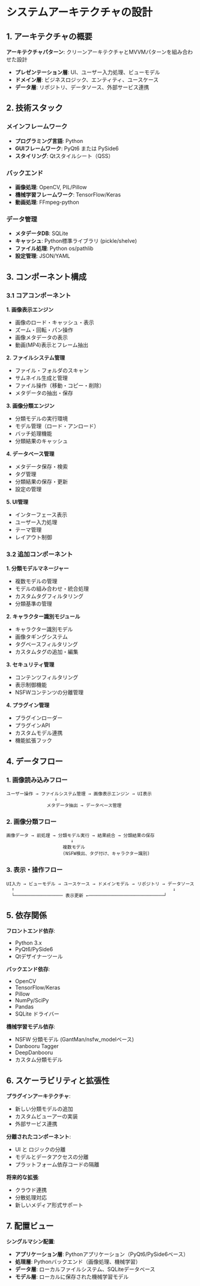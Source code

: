 # システムアーキテクチャの設計

## 1. アーキテクチャの概要

**アーキテクチャパターン**: クリーンアーキテクチャとMVVMパターンを組み合わせた設計

- **プレゼンテーション層**: UI、ユーザー入力処理、ビューモデル
- **ドメイン層**: ビジネスロジック、エンティティ、ユースケース
- **データ層**: リポジトリ、データソース、外部サービス連携

## 2. 技術スタック

### メインフレームワーク
- **プログラミング言語**: Python
- **GUIフレームワーク**: PyQt6 または PySide6
- **スタイリング**: Qtスタイルシート（QSS）

### バックエンド
- **画像処理**: OpenCV, PIL/Pillow
- **機械学習フレームワーク**: TensorFlow/Keras
- **動画処理**: FFmpeg-python

### データ管理
- **メタデータDB**: SQLite
- **キャッシュ**: Python標準ライブラリ (pickle/shelve)
- **ファイル処理**: Python os/pathlib
- **設定管理**: JSON/YAML

## 3. コンポーネント構成

### 3.1 コアコンポーネント

**1. 画像表示エンジン**
- 画像のロード・キャッシュ・表示
- ズーム・回転・パン操作
- 画像メタデータの表示
- 動画(MP4)表示とフレーム抽出

**2. ファイルシステム管理**
- ファイル・フォルダのスキャン
- サムネイル生成と管理
- ファイル操作（移動・コピー・削除）
- メタデータの抽出・保存

**3. 画像分類エンジン**
- 分類モデルの実行環境
- モデル管理（ロード・アンロード）
- バッチ処理機能
- 分類結果のキャッシュ

**4. データベース管理**
- メタデータ保存・検索
- タグ管理
- 分類結果の保存・更新
- 設定の管理

**5. UI管理**
- インターフェース表示
- ユーザー入力処理
- テーマ管理
- レイアウト制御

### 3.2 追加コンポーネント

**1. 分類モデルマネージャー**
- 複数モデルの管理
- モデルの組み合わせ・統合処理
- カスタムタグフィルタリング
- 分類基準の管理

**2. キャラクター識別モジュール**
- キャラクター識別モデル
- 画像タギングシステム
- タグベースフィルタリング
- カスタムタグの追加・編集

**3. セキュリティ管理**
- コンテンツフィルタリング
- 表示制御機能
- NSFWコンテンツの分離管理

**4. プラグイン管理**
- プラグインローダー
- プラグインAPI
- カスタムモデル連携
- 機能拡張フック

## 4. データフロー

### 1. 画像読み込みフロー
```
ユーザー操作 → ファイルシステム管理 → 画像表示エンジン → UI表示
                  ↓
               メタデータ抽出 → データベース管理
```

### 2. 画像分類フロー
```
画像データ → 前処理 → 分類モデル実行 → 結果統合 → 分類結果の保存
                        ↓
                     複数モデル
                     (NSFW検出、タグ付け、キャラクター識別)
```

### 3. 表示・操作フロー
```
UI入力 → ビューモデル → ユースケース → ドメインモデル → リポジトリ → データソース
  ↑                                                           ↓
  └────────────────── 表示更新 ←────────────────────────────┘
```

## 5. 依存関係

**フロントエンド依存**:
- Python 3.x
- PyQt6/PySide6
- Qtデザイナーツール

**バックエンド依存**:
- OpenCV
- TensorFlow/Keras
- Pillow
- NumPy/SciPy
- Pandas
- SQLite ドライバー

**機械学習モデル依存**:
- NSFW 分類モデル (GantMan/nsfw_modelベース)
- Danbooru Tagger
- DeepDanbooru
- カスタム分類モデル

## 6. スケーラビリティと拡張性

**プラグインアーキテクチャ**:
- 新しい分類モデルの追加
- カスタムビューアーの実装
- 外部サービス連携

**分離されたコンポーネント**:
- UI と ロジックの分離
- モデルとデータアクセスの分離
- プラットフォーム依存コードの隔離

**将来的な拡張**:
- クラウド連携
- 分散処理対応
- 新しいメディア形式サポート

## 7. 配置ビュー

**シングルマシン配置**:
- **アプリケーション層**: Pythonアプリケーション（PyQt6/PySide6ベース）
- **処理層**: Pythonバックエンド（画像処理、機械学習）
- **データ層**: ローカルファイルシステム、SQLiteデータベース
- **モデル層**: ローカルに保存された機械学習モデル